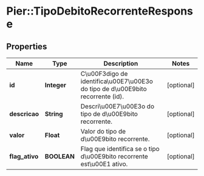 # Pier::TipoDebitoRecorrenteResponse

## Properties
Name | Type | Description | Notes
------------ | ------------- | ------------- | -------------
**id** | **Integer** | C\u00F3digo de identifica\u00E7\u00E3o do tipo de d\u00E9bito recorrente (id). | [optional] 
**descricao** | **String** | Descri\u00E7\u00E3o do tipo de d\u00E9bito recorrente. | [optional] 
**valor** | **Float** | Valor do tipo de d\u00E9bito recorrente. | [optional] 
**flag_ativo** | **BOOLEAN** | Flag que identifica se o tipo d\u00E9bito recorrente est\u00E1 ativo. | [optional] 



